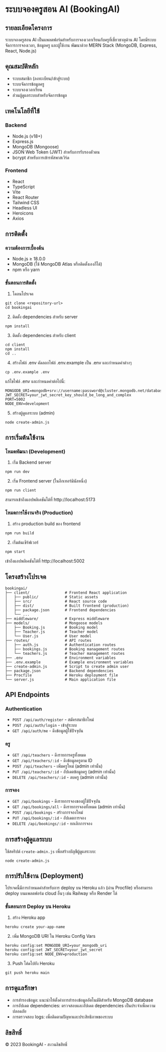 # ระบบจองครูสอน AI (BookingAI)

## รายละเอียดโครงการ
ระบบจองครูสอน AI เป็นแพลตฟอร์มสำหรับการจองเวลาเรียนกับครูที่เชี่ยวชาญด้าน AI โดยมีระบบจัดการการจองเวลา, ข้อมูลครู และผู้ใช้งาน พัฒนาด้วย MERN Stack (MongoDB, Express, React, Node.js)

## คุณสมบัติหลัก
- ระบบสมาชิก (ลงทะเบียน/เข้าสู่ระบบ)
- ระบบจัดการข้อมูลครู
- ระบบจองเวลาเรียน
- ส่วนผู้ดูแลระบบสำหรับจัดการข้อมูล

## เทคโนโลยีที่ใช้

### Backend
- Node.js (v18+)
- Express.js
- MongoDB (Mongoose)
- JSON Web Token (JWT) สำหรับการรับรองตัวตน
- bcrypt สำหรับการเข้ารหัสพาสเวิร์ด

### Frontend
- React
- TypeScript
- Vite
- React Router
- Tailwind CSS
- Headless UI
- Heroicons
- Axios

## การติดตั้ง

### ความต้องการเบื้องต้น
- Node.js ≥ 18.0.0
- MongoDB (ใช้ MongoDB Atlas หรือติดตั้งเองก็ได้)
- npm หรือ yarn

### ขั้นตอนการติดตั้ง

1. โคลนโปรเจค
```
git clone <repository-url>
cd bookingai
```

2. ติดตั้ง dependencies สำหรับ server
```
npm install
```

3. ติดตั้ง dependencies สำหรับ client
```
cd client
npm install
cd ..
```

4. สร้างไฟล์ .env
คัดลอกไฟล์ .env.example เป็น .env และกำหนดค่าต่างๆ
```
cp .env.example .env
```

แก้ไขไฟล์ .env และกำหนดค่าต่อไปนี้:
```
MONGODB_URI=mongodb+srv://username:password@cluster.mongodb.net/database_name
JWT_SECRET=your_jwt_secret_key_should_be_long_and_complex
PORT=5002
NODE_ENV=development
```

5. สร้างผู้ดูแลระบบ (admin)
```
node create-admin.js
```

## การเริ่มต้นใช้งาน

### โหมดพัฒนา (Development)

1. เริ่ม Backend server
```
npm run dev
```

2. เริ่ม Frontend server (ในอีกเทอร์มินัลหนึ่ง)
```
npm run client
```

สามารถเข้าถึงแอปพลิเคชันได้ที่ http://localhost:5173

### โหมดการใช้งานจริง (Production)

1. สร้าง production build ของ frontend
```
npm run build
```

2. เริ่มต้นเซิร์ฟเวอร์
```
npm start
```

เข้าถึงแอปพลิเคชันได้ที่ http://localhost:5002

## โครงสร้างโปรเจค

```
bookingai/
├── client/                # Frontend React application
│   ├── public/            # Static assets
│   ├── src/               # React source code
│   ├── dist/              # Built frontend (production)
│   ├── package.json       # Frontend dependencies
│   └── ...
├── middleware/            # Express middleware
├── models/                # Mongoose models
│   ├── Booking.js         # Booking model
│   ├── Teacher.js         # Teacher model
│   └── User.js            # User model
├── routes/                # API routes
│   ├── auth.js            # Authentication routes
│   ├── bookings.js        # Booking management routes
│   └── teachers.js        # Teacher management routes
├── .env                   # Environment variables
├── .env.example           # Example environment variables
├── create-admin.js        # Script to create admin user
├── package.json           # Backend dependencies
├── Procfile               # Heroku deployment file
└── server.js              # Main application file
```

## API Endpoints

### Authentication
- `POST /api/auth/register` - สมัครสมาชิกใหม่
- `POST /api/auth/login` - เข้าสู่ระบบ
- `GET /api/auth/me` - ดึงข้อมูลผู้ใช้ปัจจุบัน

### ครู
- `GET /api/teachers` - ดึงรายการครูทั้งหมด
- `GET /api/teachers/:id` - ดึงข้อมูลครูตาม ID
- `POST /api/teachers` - เพิ่มครูใหม่ (admin เท่านั้น)
- `PUT /api/teachers/:id` - อัปเดตข้อมูลครู (admin เท่านั้น)
- `DELETE /api/teachers/:id` - ลบครู (admin เท่านั้น)

### การจอง
- `GET /api/bookings` - ดึงรายการจองของผู้ใช้ปัจจุบัน
- `GET /api/bookings/all` - ดึงรายการจองทั้งหมด (admin เท่านั้น)
- `POST /api/bookings` - สร้างการจองใหม่
- `PUT /api/bookings/:id` - อัปเดตการจอง
- `DELETE /api/bookings/:id` - ยกเลิกการจอง

## การสร้างผู้ดูแลระบบ

ใช้สคริปต์ `create-admin.js` เพื่อสร้างบัญชีผู้ดูแลระบบ:

```
node create-admin.js
```

## การปรับใช้งาน (Deployment)

โปรเจคนี้มีการกำหนดค่าสำหรับการ deploy บน Heroku แล้ว (ผ่าน Procfile) หรือสามารถ deploy บนแพลตฟอร์ม cloud อื่นๆ เช่น Railway หรือ Render ได้

### ขั้นตอนการ Deploy บน Heroku

1. สร้าง Heroku app
```
heroku create your-app-name
```

2. เพิ่ม MongoDB URI ใน Heroku Config Vars
```
heroku config:set MONGODB_URI=your_mongodb_uri
heroku config:set JWT_SECRET=your_jwt_secret
heroku config:set NODE_ENV=production
```

3. Push โค้ดไปยัง Heroku
```
git push heroku main
```

## การดูแลรักษา

- การสำรองข้อมูล: แนะนำให้ตั้งค่าการสำรองข้อมูลอัตโนมัติสำหรับ MongoDB database
- การอัปเดต dependencies: ตรวจสอบและอัปเดต dependencies เป็นประจำเพื่อความปลอดภัย
- การตรวจสอบ logs: เพื่อติดตามปัญหาและประสิทธิภาพของระบบ

## ลิขสิทธิ์

© 2023 BookingAI - สงวนลิขสิทธิ์ 